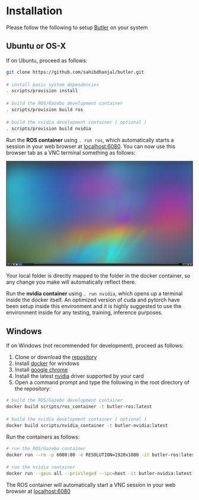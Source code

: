 # Installation
Please follow the following to setup [Butler](https://sahibdhanjal.github.io/butler/) on your system

## Ubuntu or OS-X
If on Ubuntu, proceed as follows:

```bash
git clone https://github.com/sahibdhanjal/butler.git

# install basic system dependencies
. scripts/provision install

# build the ROS/Gazebo development container
. scripts/provision build ros

# build the nvidia development container ( optional )
. scripts/provision build nvidia
```

Run the **ROS container** using `. run ros`, which automatically starts a session in your web browser at [localhost:6080](http://localhost:6080/). You can now use this browser tab as a VNC terminal something as follows:

![Image](img/localhost.png)

Your local folder is directly mapped to the folder in the docker container, so any change you make will automatically reflect there. 

Run the **nvidia container** using `. run nvidia`, which opens up a terminal inside the docker itself. An optimized version of cuda and pytorch have been setup inside this environment and it is highly suggested to use the environment inside for any testing, training, inference purposes.

## Windows
If on Windows (not recommended for development), proceed as follows:
1. Clone or download the [repository](https://github.com/sahibdhanjal/butler.git)
2. Install [docker](https://docs.docker.com/docker-for-windows/install/) for windows
3. Install [google chrome](https://www.google.com/chrome/)
4. Install the latest [nvidia](https://www.nvidia.com/Download/index.aspx) driver supported by your card
5. Open a command prompt and type the following in the root directory of the repository:

```bash
# build the ROS/Gazebo development container
docker build scripts/ros_container -t butler-ros:latest

# build the nvidia development container ( optional )
docker build scripts/nvidia_container -t butler-nvidia:latest
```

Run the containers as follows:
```bash
# run the ROS/Gazebo container
docker run --rm -p 6080:80 -e RESOLUTION=1920x1080 -it butler-ros:latest

# run the nvidia container
docker run --gpus all --privileged --ipc=host -it butler-nvidia:latest
```
The ROS container will automatically start a VNC session in your web browser at [localhost:6080](http://localhost:6080/)
